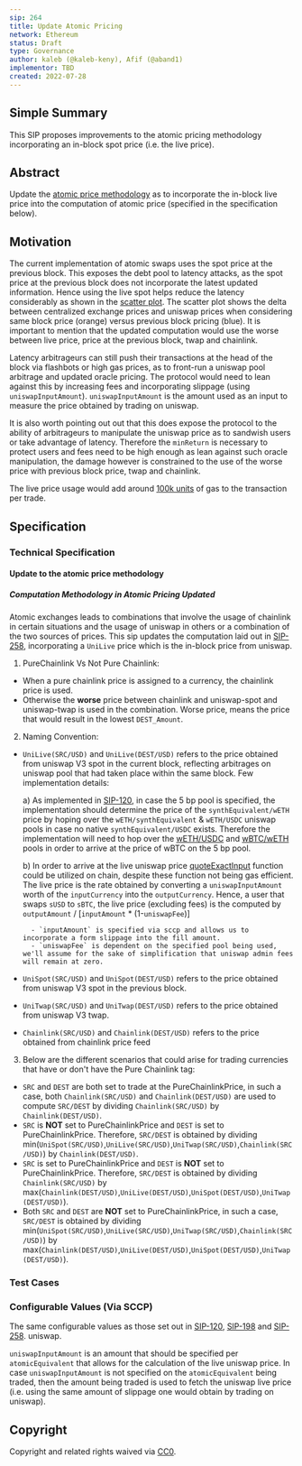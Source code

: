 ```yaml
---
sip: 264
title: Update Atomic Pricing
network: Ethereum
status: Draft
type: Governance
author: kaleb (@kaleb-keny), Afif (@aband1)
implementor: TBD
created: 2022-07-28
---
```


<!--You can leave these HTML comments in your merged SIP and delete the visible duplicate text guides, they will not appear and may be helpful to refer to if you edit it again. This is the suggested template for new SIPs. Note that an SIP number will be assigned by an editor. When opening a pull request to submit your SIP, please use an abbreviated title in the filename, `sip-draft_title_abbrev.md`. The title should be 44 characters or less.-->

## Simple Summary

<!--"If you can't explain it simply, you don't understand it well enough." Simply describe the outcome the proposed changes intends to achieve. This should be non-technical and accessible to a casual community member.-->

This SIP proposes improvements to the atomic pricing methodology incorporating an in-block spot price (i.e. the live price).
 
## Abstract

<!--A short (~200 word) description of the proposed change, the abstract should clearly describe the proposed change. This is what *will* be done if the SIP is implemented, not *why* it should be done or *how* it will be done. If the SIP proposes deploying a new contract, write, "we propose to deploy a new contract that will do x".-->

Update the [atomic price methodology](https://github.com/Synthetixio/SIPs/blob/master/content/sips/sip-258.md#computation-methodology-in-atomic-pricing-updated) as to incorporate the in-block live price into the computation of atomic price (specified in the specification below).

## Motivation
<!--This is the problem statement. This is the *why* of the SIP. It should clearly explain *why* the current state of the protocol is inadequate.  It is critical that you explain *why* the change is needed, if the SIP proposes changing how something is calculated, you must address *why* the current calculation is innaccurate or wrong. This is not the place to describe how the SIP will address the issue!-->

The current implementation of atomic swaps uses the spot price at the previous block. This exposes the debt pool to latency attacks, as the spot price at the previous block does not incorporate the latest updated information. Hence using the live spot helps reduce the latency considerably as shown in the [scatter plot](https://ibb.co/sq4Sw3c). The scatter plot shows the delta between centralized exchange prices and uniswap prices when considering same block price (orange) versus previous block pricing (blue).
It is important to mention that the updated computation would use the worse between live price, price at the previous block, twap and chainlink.

Latency arbitrageurs can still push their transactions at the head of the block via flashbots or high gas prices, as to front-run a uniswap pool arbitrage and updated oracle pricing. The protocol would need to lean against this by increasing fees and incorporating slippage (using `uniswapInputAmount`).
`uniswapInputAmount` is the amount used as an input to measure the price obtained by trading on uniswap.

It is also worth pointing out out that this does expose the protocol to the ability of arbitrageurs to manipulate the uniswap price as to sandwish users or take advantage of latency. Therefore the `minReturn` is necessary to protect users and fees need to be high enough as lean against such oracle manipulation, the damage however is constrained to the use of the worse price with previous block price, twap and chainlink.

The live price usage would add around [100k units](https://etherscan.io/tx/0x1f0061ac8ad18409b4f5fc2fdf74b03c9e22afebae96ce40fd4d1731ef76b043) of gas to the transaction per trade.


## Specification

<!--The specification should describe the syntax and semantics of any new feature, there are five sections
1. Overview
2. Rationale
3. Technical Specification
4. Test Cases
5. Configurable Values
-->


### Technical Specification

<!--The technical specification should outline the public API of the changes proposed. That is, changes to any of the interfaces Synthetix currently exposes or the creations of new ones.-->

#### Update to the atomic price methodology

##### Computation Methodology in Atomic Pricing Updated

Atomic exchanges leads to combinations that involve the usage of chainlink in certain situations and the usage of uniswap in others or a combination of the two sources of prices. This sip updates the computation laid out in [SIP-258](https://sips.synthetix.io/sips/sip-258/), incorporating a `UniLive` price which is the in-block price from uniswap. 

1. PureChainlink Vs Not Pure Chainlink:

- When a pure chainlink price is assigned to a currency, the chainlink price is used.
- Otherwise the **worse** price between chainlink and uniswap-spot and uniswap-twap is used in the combination. Worse price, means the price that would result in the lowest `DEST_Amount`.

2. Naming Convention:

- `UniLive(SRC/USD)` and `UniLive(DEST/USD)` refers to the price obtained from uniswap V3 spot in the current block, reflecting arbitrages on uniswap pool that had taken place within the same block. Few implementation details:

    a) As implemented in [SIP-120](https://sips.synthetix.io/sips/sip-120/), in case the 5 bp pool is specified, the implementation should determine the price of the `synthEquivalent/wETH` price by hoping over the `wETH/synthEquivalent` & `wETH/USDC` uniswap pools in case no native `synthEquivalent/USDC` exists. Therefore the implementation will need to hop over the  [wETH/USDC](https://etherscan.io/address/0x88e6A0c2dDD26FEEb64F039a2c41296FcB3f5640) and [wBTC/wETH](https://etherscan.io/address/0x4585FE77225b41b697C938B018E2Ac67Ac5a20c0) pools in order to arrive at the price of wBTC on the 5 bp pool.

    b) In order to arrive at the live uniswap price [quoteExactInput](https://docs.uniswap.org/protocol/reference/periphery/interfaces/IQuoterV2#quoteexactinput) function could be utilized on chain, despite these function not being gas efficient. The live price is the rate obtained by converting a `uniswapInputAmount` worth of the `inputCurrency` into the `outputCurrency`. Hence, a user that swaps `sUSD` to `sBTC`, the live price (excluding fees) is the computed by `outputAmount` / [`inputAmount` * (1-`uniswapFee`)]

    	- `inputAmount` is specified via sccp and allows us to incorporate a form slippage into the fill amount.
    	- `uniswapFee` is dependent on the specified pool being used, we'll assume for the sake of simplification that uniswap admin fees will remain at zero.
    
- `UniSpot(SRC/USD)` and `UniSpot(DEST/USD)` refers to the price obtained from uniswap V3 spot in the previous block.
- `UniTwap(SRC/USD)` and `UniTwap(DEST/USD)` refers to the price obtained from uniswap V3 twap.
- `Chainlink(SRC/USD)` and `Chainlink(DEST/USD)` refers to the price obtained from chainlink price feed

3. Below are the different scenarios that could arise for trading currencies that have or don't have the Pure Chainlink tag:

- `SRC` and `DEST` are both set to trade at the PureChainlinkPrice, in such a case, both `Chainlink(SRC/USD)` and `Chainlink(DEST/USD)` are used to compute `SRC/DEST` by dividing `Chainlink(SRC/USD)` by `Chainlink(DEST/USD)`.
- `SRC` is **NOT** set to PureChainlinkPrice and `DEST` is set to PureChainlinkPrice. Therefore, `SRC/DEST` is obtained by dividing min(`UniSpot(SRC/USD)`,`UniLive(SRC/USD)`,`UniTwap(SRC/USD)`,`Chainlink(SRC/USD)`) by `Chainlink(DEST/USD)`.
- `SRC` is set to PureChainlinkPrice and `DEST` is **NOT** set to PureChainlinkPrice. Therefore, `SRC/DEST` is obtained by dividing `Chainlink(SRC/USD)` by max(`Chainlink(DEST/USD)`,`UniLive(DEST/USD)`,`UniSpot(DEST/USD)`,`UniTwap(DEST/USD)`).
- Both `SRC` and `DEST` are **NOT** set to PureChainlinkPrice, in such a case, `SRC/DEST` is obtained by dividing min(`UniSpot(SRC/USD)`,`UniLive(SRC/USD)`,`UniTwap(SRC/USD)`,`Chainlink(SRC/USD)`) by max(`Chainlink(DEST/USD)`,`UniLive(DEST/USD)`,`UniSpot(DEST/USD)`,`UniTwap(DEST/USD)`).


### Test Cases

<!--Test cases for an implementation are mandatory for SIPs but can be included with the implementation..-->

### Configurable Values (Via SCCP)

<!--Please list all values configurable via SCCP under this implementation.-->

The same configurable values as those set out in [SIP-120](https://sips.synthetix.io/sips/sip-120/),  [SIP-198](https://sips.synthetix.io/sips/sip-198/) and [SIP-258](https://sips.synthetix.io/sips/sip-258/).
uniswap.

`uniswapInputAmount` is an amount that should be specified per `atomicEquivalent` that allows for the calculation of the live uniswap price. 
In case `uniswapInputAmount` is not specified on the `atomicEquivalent` being traded, then the amount being traded is used to fetch the uniswap live price (i.e. using the same amount of slippage one would obtain by trading on uniswap). 

## Copyright
Copyright and related rights waived via [CC0](https://creativecommons.org/publicdomain/zero/1.0/).
